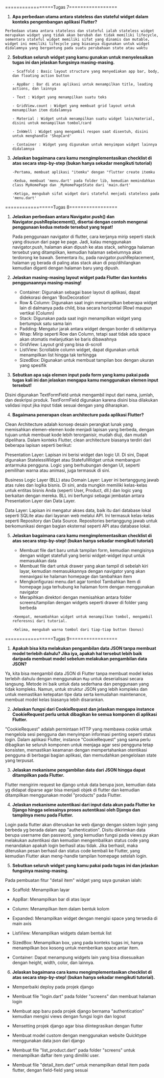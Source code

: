 =================Tugas 7=================
1. **Apa perbedaan utama antara stateless dan stateful widget dalam konteks pengembangan aplikasi Flutter?**

 `Perbedaan utama antara stateless dan stateful ialah stateless widget merupakan widget yang tidak
    akan berubah dan tidak memiliki lifecycle, sementara stateful widget memiliki sifat yang dinamis
    dan mutable, widget ini memiliki lifecycle yang biasanya digunakan untuk widget didalamnya yang
    bergantung pada suatu perubahaan state atau waktu`

2. **Sebutkan seluruh widget yang kamu gunakan untuk menyelesaikan tugas ini dan jelaskan fungsinya masing-masing.**

    `- Scaffold : Basic layout structure yang menyediakan app bar, body, dan floating action button`

    `- AppBar : Bar di atas aplikasi untuk menampilkan title, leading actions, dan lainnya`

    `- Text : Widget yang menampilkan suatu teks`

    `- GridView.count : Widget yang membuat grid layout untuk menampilkan item didalamnya`

    `- Material : Widget untuk menampilkan suatu widget lain/material, disini untuk menampilkan tombol/card`

    `- InkWell : Widget yang mengambil respon saat disentuh, disini untuk menghandle 'ShopCard'`

    `- Container : Widget yang digunakan untuk menyimpan widget lainnya didalamnya`

3. **Jelaskan bagaimana cara kamu mengimplementasikan checklist di atas secara step-by-step (bukan hanya sekadar mengikuti tutorial)**

    `-Pertama, membuat aplikasi "itemku" dengan "flutter create itemku`
    
    `-Kedua, membuat 'menu.dart' pada folder lib, kemudian memindahkan class MyHomePage dan _MyHomePageState dari 'main.dart'`
    
    `-Ketiga, mengubah sifat widget dari stateful menjadi stateless pada 'menu.dart'`

=================Tugas 8=================

1. **Jelaskan perbedaan antara Navigator.push() dan Navigator.pushReplacement(), disertai dengan contoh mengenai penggunaan kedua metode tersebut yang tepat!**

   Pada penggunaan navigator di flutter, cara kerjanya mirip seperti stack yang disusun dari page ke page. Jadi, kalau menggunakan navigator.push, halaman akan dipush
   ke atas stack, sehingga halaman tersebut yang ditampilkan, kemudian halaman sebelumnya akan terdorong ke bawah. Sementara itu, pada navigator.pushReplacement, halaman yg
   berada di paling atas stack akan di pop/dihilangkan kemudian diganti dengan halaman baru yang dipush.

2. **Jelaskan masing-masing layout widget pada Flutter dan konteks penggunaannya masing-masing!**

   - Container: Digunakan sebagai base layout di aplikasi, dapat didekorasi dengan 'BoxDecoration'
   - Row & Column: Digunakan saat ingin menampilkan beberapa widget lain di dalmanya pada child, bisa secara horizontal (Row) maupun vertikal (Column)
   - Stack: Digunakan pada saat ingin menampilkan widget yang bertumpuk satu sama lain
   - Padding: Mengatur jarak antara widget dengan border di sekitarnya
   - Wrap: Mirip seperti Row dan Column, tetapi saat tidak ada space akan otomatis melanjutkan ke baris dibawahnya
   - GridView: Layout grid yang bisa di-scroll
   - ListView: Scrollable column widget, dapat digunakan untuk menampilkan list hingga tak terhingga
   - SizedBox: Digunakan untuk membuat tampilan box dengan ukuran yang spesifik

3. **Sebutkan apa saja elemen input pada form yang kamu pakai pada tugas kali ini dan jelaskan mengapa kamu menggunakan elemen input tersebut!**

Disini digunakan TextFormField untuk mengambil input dari nama, jumlah, dan deskripsi produk.
TextFormField digunakan karena disini bisa dilakukan validasi input jika input tidak sesuai dengan yang diharapkan.

4. **Bagaimana penerapan clean architecture pada aplikasi Flutter?**

Clean Architecture adalah konsep desain perangkat lunak yang memisahkan elemen-elemen kode menjadi lapisan yang berbeda, dengan tujuan untuk membuat kode lebih terorganisir, mudah diuji, dan mudah dipelihara. Dalam konteks Flutter, clean architecture biasanya terdiri dari beberapa lapisan seperti berikut:

Presentation Layer: Lapisan ini berisi widget dan logic UI. Di sini, Dapat digunakan StatelessWidget atau StatefulWidget untuk membangun antarmuka pengguna. Logic yang berhubungan dengan UI, seperti pemilihan warna atau animasi, juga termasuk di sini.

Business Logic Layer (BLL) atau Domain Layer: Layer ini bertanggung jawab atas rules dan logika bisnis. Di sini, anda mungkin memiliki kelas-kelas untuk entitas bisnis Anda (seperti User, Product, dll.) dan logic yang berkaitan dengan mereka. BLL ini berfungsi sebagai jembatan antara Presentation Layer dan Data Layer.

Data Layer: Lapisan ini mengatur akses data, baik itu dari database lokal seperti SQLite atau dari layanan web melalui API. Ini termasuk kelas-kelas seperti Repository dan Data Source. Repositories bertanggung jawab untuk berkomunikasi dengan bagian eksternal seperti API atau database lokal.

5. **Jelaskan bagaimana cara kamu mengimplementasikan checklist di atas secara step-by-step! (bukan hanya sekadar mengikuti tutorial)**
   - Membuat file dart baru untuk tampilan form, kemudian mengisinya dengan widget statefull yang berisi widget-widget input untuk memasukkan data
   - Membuat file dart untuk drawer yang akan tampil di sebelah kiri layar, kemudian memasukkannya dengan navigator yang akan menavigasi ke halaman homepage dan tambahkan item
   - Mengkonfigurasi menu.dart agar tombol Tambahkan Item di homepage juga terhubung ke halaman form dengan menggunakan navigator
   - Merapihkan direktori dengan memisahkan antara folder screens/tampilan dengan widgets seperti drawer di folder yang berbeda
    
    `-Keempat, menambahkan widget untuk menampilkan tombol, mengambil referesnsi dari tutorial.`
    
    `-Kelima, mengubah warna tombol dari tiap-tiap button (bonus)`

=================Tugas 9=================
1. **Apakah bisa kita melakukan pengambilan data JSON tanpa membuat model terlebih dahulu? Jika iya, apakah hal tersebut lebih baik daripada membuat model sebelum melakukan pengambilan data JSON?**

Ya, kita bisa mengambil data JSON di Flutter tanpa membuat model kelas terlebih dahulu dengan menggunakan `Map` untuk deserialisasi secara langsung. Metode ini baik untuk data sederhana dan penggunaan yang tidak kompleks. Namun, untuk struktur JSON yang lebih kompleks dan untuk memastikan ketepatan tipe data serta kemudahan maintenance, membuat model kelas biasanya lebih disarankan.

2. **Jelaskan fungsi dari CookieRequest dan jelaskan mengapa instance CookieRequest perlu untuk dibagikan ke semua komponen di aplikasi Flutter.**

"CookieRequest" adalah permintaan HTTP yang membawa cookie untuk mengelola sesi pengguna dan menyimpan informasi penting seperti status login. Dalam aplikasi Flutter, instance "CookieRequest" yang sama perlu dibagikan ke seluruh komponen untuk menjaga agar sesi pengguna tetap konsisten, memastikan keamanan dengan mempertahankan otentikasi pengguna di berbagai bagian aplikasi, dan memudahkan pengelolaan state yang terpusat.
 
3. **Jelaskan mekanisme pengambilan data dari JSON hingga dapat ditampilkan pada Flutter.**

Flutter mengirim request ke django untuk data berupa json, kemudian data yg didapat diparse agar bisa menjadi objek di flutter dan kemudian ditampilkan menggunakan model "products" pada Flutter.
 
4. **Jelaskan mekanisme autentikasi dari input data akun pada Flutter ke Django hingga selesainya proses autentikasi oleh Django dan tampilnya menu pada Flutter.**

Login pada flutter akan diteruskan ke web django dengan sistem login yang berbeda yg berada dalam app "authentication". Disitu dikirimkan data berupa username dan password, yang kemudian fungsi pada views.py akan melakukan autentikasi dan kemudian mengembalikan status code yang menandakan apakah login berhasil atau tidak. Jika berhasil, maka diteruskan pesan berhasil dan status code kembali ke Flutter, yang kemudian Flutter akan meng-handle tampilan homepage setelah login.
 
5. **Sebutkan seluruh widget yang kamu pakai pada tugas ini dan jelaskan fungsinya masing-masing.**

Pada pembuatan fitur "detail item" widget yang saya gunakan ialah:

- Scaffold: Menampilkan layar

- AppBar: Menampilkan bar di atas layar

- Column: Menampilkan item dalam bentuk kolom

- Expanded: Menampilkan widget dengan mengisi space yang tersedia di main axis

- ListView: Menampilkan widgets dalam bentuk list

- SizedBox: Menampilkan box, yang pada konteks tugas ini, hanya menampilkan box kosong untuk memberikan space antar item.

- Container: Dapat menampung widgets lain yang bisa disesuaikan dengan height, width, color, dan lainnya.

6. **Jelaskan bagaimana cara kamu mengimplementasikan checklist di atas secara step-by-step! (bukan hanya sekadar mengikuti tutorial).**

- Memperbaiki deploy pada projek django

- Membuat file "login.dart" pada folder "screens" dan membuat halaman login

- Membuat app baru pada projek django bernama "authentication" kemudian mengisi views dengan fungsi login dan logout

- Mensetting projek django agar bisa diintegrasikan dengan flutter

- Membuat model custom dengan menggunakan website Quicktype menggunakan data json dari django

- Membuat file "list_product.dart" pada folder "screens" untuk menampilkan daftar item yang dimiliki user.

- Membuat file "detail_item.dart" untuk menampilkan detail item pada flutter, dengan field-field yang sesuai